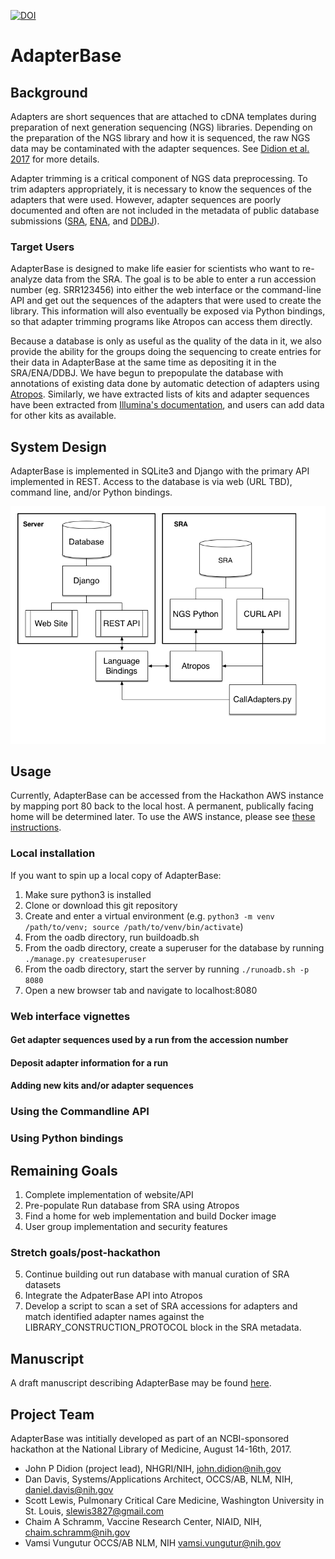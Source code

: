 [![DOI](https://zenodo.org/badge/99953467.svg)](https://zenodo.org/badge/latestdoi/99953467)

# AdapterBase

## Background

Adapters are short sequences that are attached to cDNA templates during preparation of next generation sequencing (NGS) libraries. Depending on the preparation of the NGS library and how it is sequenced, the raw NGS data may be contaminated with the adapter sequences. See [Didion et al. 2017](https://peerj.com/preprints/2452/) for more details.

Adapter trimming is a critical component of NGS data preprocessing. To trim adapters appropriately, it is necessary to know the sequences of the adapters that were used. However, adapter sequences are poorly documented and often are not included in the metadata of public database submissions ([SRA](http://www.ncbi.nlm.nih.gov/sra), [ENA](http://www.ebi.ac.uk/ena), and [DDBJ](http://www.ddbj.nig.ac.jp)).

### Target Users

AdapterBase is designed to make life easier for scientists who want to re-analyze data from the SRA. The goal is to be able to enter a run accession number (eg. SRR123456) into either the web interface or the command-line API and get out the sequences of the adapters that were used to create the library. This information will also eventually be exposed via Python bindings, so that adapter trimming programs like Atropos can access them directly.

Because a database is only as useful as the quality of the data in it, we also provide the ability for the groups doing the sequencing to create entries for their data in AdapterBase at the same time as depositing it in the SRA/ENA/DDBJ. We have begun to prepopulate the database with annotations of existing data done by automatic detection of adapters using [Atropos](https://github.com/jdidion/atropos). Similarly, we have extracted lists of kits and adapter sequences have been extracted from [Illumina's documentation](https://support.illumina.com/content/dam/illumina-support/documents/documentation/chemistry_documentation/experiment-design/illumina-adapter-sequences_1000000002694-01.pdf), and users can add data for other kits as available.

## System Design

AdapterBase is implemented in SQLite3 and Django with the primary API implemented in REST. Access to the database is via web (URL TBD), command line, and/or Python bindings.

![AdapterBase schema](assets/SystemDesign.png)

## Usage

Currently, AdapterBase can be accessed from the Hackathon AWS instance by mapping port 80 back to the local host. A permanent, publically facing home will be determined later. To use the AWS instance, please see [these instructions](AWSDEMO.md).

### Local installation

If you want to spin up a local copy of AdapterBase:
1. Make sure python3 is installed
2. Clone or download this git repository
3. Create and enter a virtual environment (e.g. `python3 -m venv /path/to/venv; source /path/to/venv/bin/activate`)
4. From the oadb directory, run buildoadb.sh
5. From the oadb directory, create a superuser for the database by running `./manage.py createsuperuser`
6. From the oadb directory, start the server by running `./runoadb.sh -p 8080` 
7. Open a new browser tab and navigate to localhost:8080

### Web interface vignettes

#### Get adapter sequences used by a run from the accession number

#### Deposit adapter information for a run

#### Adding new kits and/or adapter sequences

### Using the Commandline API

### Using Python bindings

## Remaining Goals

1. Complete implementation of website/API
2. Pre-populate Run database from SRA using Atropos
3. Find a home for web implementation and build Docker image
4. User group implementation and security features

### Stretch goals/post-hackathon

5. Continue building out run database with manual curation of SRA datasets
6. Integrate the AdpaterBase API into Atropos
7. Develop a script to scan a set of SRA accessions for adapters and match identified adapter names against the LIBRARY_CONSTRUCTION_PROTOCOL block in the SRA metadata.
 
## Manuscript

A draft manuscript describing AdapterBase may be found [here](https://docs.google.com/document/d/1MefhJkUDHlx5zbiIymqCaFHPAOzTIfC0We6qj2aUAY8/edit?usp=sharing).

## Project Team

AdapterBase was intitially developed as part of an NCBI-sponsored hackathon at the National Library of Medicine, August 14-16th, 2017.
- John P Didion (project lead), NHGRI/NIH, john.didion@nih.gov
- Dan Davis, Systems/Applications Architect, OCCS/AB, NLM, NIH, daniel.davis@nih.gov
- Scott Lewis, Pulmonary Critical Care Medicine, Washington University in St. Louis, slewis3827@gmail.com
- Chaim A Schramm, Vaccine Research Center, NIAID, NIH, chaim.schramm@nih.gov
- Vamsi Vungutur OCCS/AB NLM, NIH vamsi.vungutur@nih.gov
